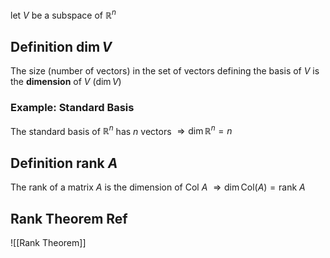 let $V$ be a subspace of $\mathbb{R}^n$

## Definition $\dim{V}$
The size (number of vectors) in the set of vectors defining the basis of $V$ is the **dimension** of $V$ ($\dim{V}$)

### Example: Standard Basis
The standard basis of $\mathbb{R}^n$ has $n$ vectors
$\Rightarrow\dim{\mathbb{R}^n}=n$

## Definition $\text{rank}\:A$
The rank of a matrix $A$ is the dimension of $\mathrm{Col\:}{A}$
$\Rightarrow\dim{\mathrm{Col}(A)}=\mathrm{rank\:}A$

## Rank Theorem Ref
![[Rank Theorem]]